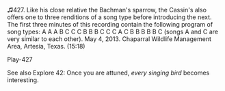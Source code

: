 ♫427. Like his close relative the Bachman's sparrow, the Cassin's also
offers one to three renditions of a song type before introducing the
next. The first three minutes of this recording contain the following
program of song types: A A A B C C C B B B C C C A C B B B B B C (songs
A and C are very similar to each other). May 4, 2013. Chaparral Wildlife
Management Area, Artesia, Texas. (15:18)

Play-427

See also Explore 42: Once you are attuned, *every singing bird* becomes
interesting.
